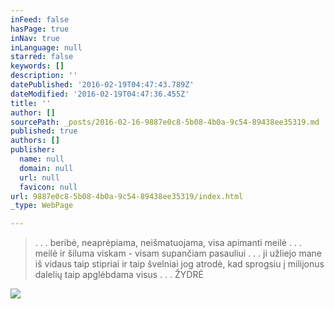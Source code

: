```yaml
---
inFeed: false
hasPage: true
inNav: true
inLanguage: null
starred: false
keywords: []
description: ''
datePublished: '2016-02-19T04:47:43.789Z'
dateModified: '2016-02-19T04:47:36.455Z'
title: ''
author: []
sourcePath: _posts/2016-02-16-9887e0c8-5b08-4b0a-9c54-89438ee35319.md
published: true
authors: []
publisher:
  name: null
  domain: null
  url: null
  favicon: null
url: 9887e0c8-5b08-4b0a-9c54-89438ee35319/index.html
_type: WebPage

---
```

> . . . beribė, neaprėpiama, neišmatuojama, visa apimanti meilė . . . meilė ir šiluma viskam - visam supančiam pasauliui . . . ji užliejo mane iš vidaus taip stipriai ir taip švelniai jog atrodė, kad sprogsiu į milijonus dalelių taip apglėbdama visus . . . ŽYDRĖ

![](https://s3-us-west-2.amazonaws.com/the-grid-img/p/bb50f00d3a9de6ff1e18843254914a3df6c72721.jpg)